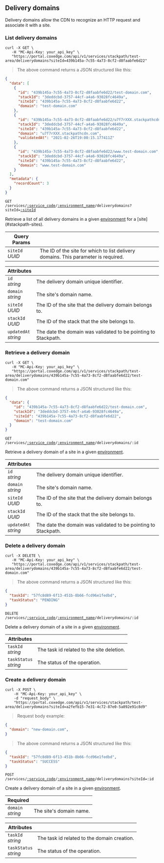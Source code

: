 ## Delivery domains

Delivery domains allow the CDN to recognize an HTTP request and associate it with a site.

<!-------------------- LIST DELIVERY DOMAINS -------------------->

### List delivery domains

```shell
curl -X GET \
   -H "MC-Api-Key: your_api_key" \
   "https://portal.coxedge.com/api/v1/services/stackpath/test-area/deliverydomains?siteId=439b145a-7c55-4a73-8cf2-d8faabfe6d22"
```
> The above command returns a JSON structured like this:

```json
{
  "data": [
    {
      "id": "439b145a-7c55-4a73-8cf2-d8faabfe6d22/test-domain.com",
      "stackId": "3deddcbd-3757-44cf-a4a6-93028fc4649a",
      "siteId": "439b145a-7c55-4a73-8cf2-d8faabfe6d22",
      "domain": "test-domain.com"
    },
    {
      "id": "439b145a-7c55-4a73-8cf2-d8faabfe6d22/u7f7rXXX.stackpathcdn.com",
      "stackId": "3deddcbd-3757-44cf-a4a6-93028fc4649a",
      "siteId": "439b145a-7c55-4a73-8cf2-d8faabfe6d22",
      "domain": "u7f7rXXX.stackpathcdn.com",
      "validatedAt": "2021-02-26T19:00:15.177411Z"
    },
    {
      "id": "439b145a-7c55-4a73-8cf2-d8faabfe6d22/www.test-domain.com",
      "stackId": "3deddcbd-3757-44cf-a4a6-93028fc4649a",
      "siteId": "439b145a-7c55-4a73-8cf2-d8faabfe6d22",
      "domain": "www.test-domain.com"
    }
  ],
  "metadata": {
    "recordCount": 3
  }
}
```

<code>GET /services/<a href="#administration-service-connections">:service_code</a>/<a href="#administration-environments">:environment_name</a>/deliverydomains?siteId=<a href="#stackpath-sites"><a href="#stackpath-sites">:siteId</a></a></code>

Retrieve a list of all delivery domains in a given [environment](#administration-environments) for a [site] (#stackpath-sites).

Query Params | &nbsp;
---- | -----------
`siteId`<br/>*UUID* | The ID of the site for which to list delivery domains. This parameter is required.

Attributes | &nbsp;
------- | -----------
`id`<br/>*string* | The delivery domain unique identifier.
`domain`<br/>*string* | The site's domain name.
`siteId`<br/>*UUID* | The ID of the site that the delivery domain belongs to.
`stackId`<br/>*UUID* | The ID of the stack that the site belongs to.
`updatedAt`<br/>*string* | The date the domain was validated to be pointing to Stackpath.

<!-------------------- RETRIEVE A DELIVERY DOMAIN -------------------->

### Retrieve a delivery domain

```shell
curl -X GET \
   -H "MC-Api-Key: your_api_key" \
   "https://portal.coxedge.com/api/v1/services/stackpath/test-area/deliverydomains/439b145a-7c55-4a73-8cf2-d8faabfe6d22/test-domain.com"
```
> The above command returns a JSON structured like this:

```json
{
  "data": {
    "id": "439b145a-7c55-4a73-8cf2-d8faabfe6d22/test-domain.com",
    "stackId": "3deddcbd-3757-44cf-a4a6-93028fc4649a",
    "siteId": "439b145a-7c55-4a73-8cf2-d8faabfe6d22",
    "domain": "test-domain.com"
  }
}
```

<code>GET /services/<a href="#administration-service-connections">:service_code</a>/<a href="#administration-environments">:environment_name</a>/deliverydomains/:id</code>

Retrieve a delivery domain of a site in a given [environment](#administration-environments).

Attributes | &nbsp;
------- | -----------
`id`<br/>*string* | The delivery domain unique identifier.
`domain`<br/>*string* | The site's domain name.
`siteId`<br/>*UUID* | The ID of the site that the delivery domain belongs to.
`stackId`<br/>*UUID* | The ID of the stack that the site belongs to.
`updatedAt`<br/>*string* | The date the domain was validated to be pointing to Stackpath.

<!-------------------- DELETE A DELIVERY DOMAIN -------------------->

### Delete a delivery domain

```shell
curl -X DELETE \
   -H "MC-Api-Key: your_api_key" \
   "https://portal.coxedge.com/api/v1/services/stackpath/test-area/deliverydomains/439b145a-7c55-4a73-8cf2-d8faabfe6d22/test-domain.com"
```
> The above command returns a JSON structured like this:

```json
{
  "taskId": "57fc8d89-6f13-451b-8b66-fcd96e1fedbd",
  "taskStatus": "PENDING"
}
```

<code>DELETE /services/<a href="#administration-service-connections">:service_code</a>/<a href="#administration-environments">:environment_name</a>/deliverydomains/:id</code>

Delete a delivery domain of a site in a given [environment](#administration-environments).

Attributes | &nbsp;
------- | -----------
`taskId` <br/>*string* | The task id related to the site deletion.
`taskStatus` <br/>*string* | The status of the operation.

<!-------------------- CREATE A DELIVERY DOMAIN -------------------->

### Create a delivery domain

```shell
curl -X POST \
    -H "MC-Api-Key: your_api_key" \
    -d "request_body" \
    "https://portal.coxedge.com/api/v1/services/stackpath/test-area/deliverydomains?siteId=a2fefb15-7e31-4c72-87e0-5a892e91c8d9"
```

> Request body example:

```json
{
  "domain": "new-domain.com",
}
```

> The above command returns a JSON structured like this:

```json
{
  "taskId": "57fc8d89-6f13-451b-8b66-fcd96e1fedbd",
  "taskStatus": "SUCCESS"
}
```

<code>POST /services/<a href="#administration-service-connections">:service_code</a>/<a href="#administration-environments">:environment_name</a>/deliverydomains?siteId=:id</code>

Create a delivery domain of a site in a given [environment](#administration-environments).

Required | &nbsp;
---------- | -----------
`domain`<br/>*string* | The site's domain name.

Attributes | &nbsp;
------- | -----------
`taskId` <br/>*string* | The task id related to the domain creation.
`taskStatus` <br/>*string* | The status of the operation.